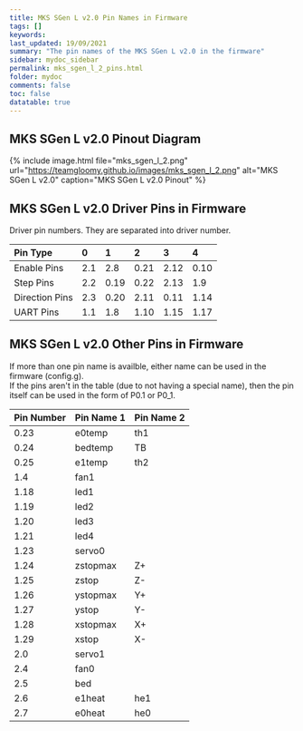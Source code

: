 ```yaml
---
title: MKS SGen L v2.0 Pin Names in Firmware
tags: []
keywords: 
last_updated: 19/09/2021
summary: "The pin names of the MKS SGen L v2.0 in the firmware"
sidebar: mydoc_sidebar
permalink: mks_sgen_l_2_pins.html
folder: mydoc
comments: false
toc: false
datatable: true
---
```


## MKS SGen L v2.0 Pinout Diagram

{% include image.html file="mks_sgen_l_2.png" url="https://teamgloomy.github.io/images/mks_sgen_l_2.png" alt="MKS SGen L v2.0" caption="MKS SGen L v2.0 Pinout" %}

## MKS SGen L v2.0 Driver Pins in Firmware

Driver pin numbers. They are separated into driver number.

<div class="datatable-begin"></div>

|Pin Type|0|1|2|3|4|
| :------------- |:-------------|:-------------|:-------------|:-------------|:-------------|
|Enable Pins|2.1|2.8|0.21|2.12|0.10|
|Step Pins|2.2|0.19|0.22|2.13|1.9|
|Direction Pins|2.3|0.20|2.11|0.11|1.14|
|UART Pins|1.1|1.8|1.10|1.15|1.17|

<div class="datatable-end"></div>

## MKS SGen L v2.0 Other Pins in Firmware 

If more than one pin name is availble, either name can be used in the firmware (config.g).  
If the pins aren't in the table (due to not having a special name), then the pin itself can be used in the form of P0.1 or P0_1.  

<div class="datatable-begin"></div>

|Pin Number|Pin Name 1|Pin Name 2|
| :------------- |:-------------|:-------------|
|0.23|e0temp|th1|
|0.24|bedtemp|TB|
|0.25|e1temp|th2|
|1.4|fan1||
|1.18|led1||
|1.19|led2||
|1.20|led3||
|1.21|led4||
|1.23|servo0||
|1.24|zstopmax|Z+|
|1.25|zstop|Z-|
|1.26|ystopmax|Y+|
|1.27|ystop|Y-|
|1.28|xstopmax|X+|
|1.29|xstop|X-|
|2.0|servo1||
|2.4|fan0||
|2.5|bed||
|2.6|e1heat|he1|
|2.7|e0heat|he0|

<div class="datatable-end"></div>